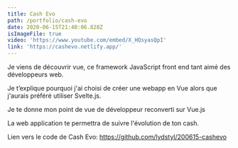 ```yaml
---
title: Cash Evo
path: /portfolio/cash-evo
date: 2020-06-15T21:40:06.828Z
isImageFile: true
video: 'https://www.youtube.com/embed/X_HQsyasQpI'
link: 'https://cashevo.netlify.app/'
---
```

Je viens de découvrir vue, ce framework JavaScript front end tant aimé des développeurs web.



Je t’explique pourquoi j'ai choisi de créer une webapp en Vue alors que j'aurais préféré utiliser Svelte.js. 



Je te donne mon point de vue de développeur reconverti sur Vue.js



La web application te permettra de suivre l'évolution de ton cash.





Lien vers le code de Cash Evo: <https://github.com/lydstyl/200615-cashevo>
